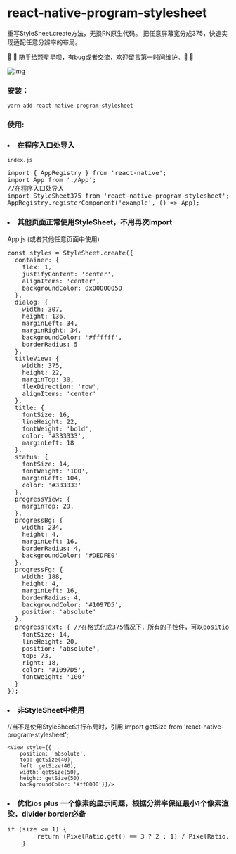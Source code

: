 # react-native-program-stylesheet
重写StyleSheet.create方法，无损RN原生代码。
把任意屏幕宽分成375，快速实现适配任意分辨率的布局。

🤗 🤗 随手给颗星星呗，有bug或者交流，欢迎留言第一时间维护。🤗 🤗<br>

![img](https://github.com/iberHK/react-native-program-stylesheet/blob/master/screenshot/demo.png?raw=true)

### 安装：
<code>yarn add react-native-program-stylesheet</code><br>

### 使用:
### <li>在程序入口处导入</li>
<code>index.js</code>

<pre>
import { AppRegistry } from 'react-native';
import App from './App';
//在程序入口处导入
import StyleSheet375 from 'react-native-program-stylesheet';
AppRegistry.registerComponent('example', () => App);
</pre>


### <li>其他页面正常使用StyleSheet，不用再次import</li>
App.js (或者其他任意页面中使用)

<pre>
const styles = StyleSheet.create({
  container: {
    flex: 1,
    justifyContent: 'center',
    alignItems: 'center',
    backgroundColor: 0x00000050
  },
  dialog: {
    width: 307,
    height: 136,
    marginLeft: 34,
    marginRight: 34,
    backgroundColor: '#ffffff',
    borderRadius: 5
  },
  titleView: {
    width: 375,
    height: 22,
    marginTop: 30,
    flexDirection: 'row',
    alignItems: 'center'
  },
  title: {
    fontSize: 16,
    lineHeight: 22,
    fontWeight: 'bold',
    color: '#333333',
    marginLeft: 18
  },
  status: {
    fontSize: 14,
    fontWeight: '100',
    marginLeft: 104,
    color: '#333333'
  },
  progressView: {
    marginTop: 29,
  },
  progressBg: {
    width: 234,
    height: 4,
    marginLeft: 16,
    borderRadius: 4,
    backgroundColor: '#DEDFE0'
  },
  progressFg: {
    width: 188,
    height: 4,
    marginLeft: 16,
    borderRadius: 4,
    backgroundColor: '#1097D5',
    position: 'absolute'
  },
  progressText: { //在格式化成375情况下，所有的子控件，可以position:absolute定位到父容器中，节省节点层级
    fontSize: 14,
    lineHeight: 20,
    position: 'absolute',
    top: 73,
    right: 18,
    color: '#1097D5',
    fontWeight: '100'
  }
});
</pre>

### <li>非StyleSheet中使用</li>
//当不是使用StyleSheet进行布局时，引用
import getSize from 'react-native-program-stylesheet';

```
<View style={{
    position: 'absolute', 
    top: getSize(40),
    left: getSize(40),
    width: getSize(50),
    height: getSize(50), 
    backgroundColor: '#ff0000'}}/>
```

### <li>优化ios plus 一个像素的显示问题，根据分辨率保证最小1个像素渲染，divider border必备</li>

<pre>
if (size <= 1) {
        return (PixelRatio.get() == 3 ? 2 : 1) / PixelRatio.get()
    }
</pre>
